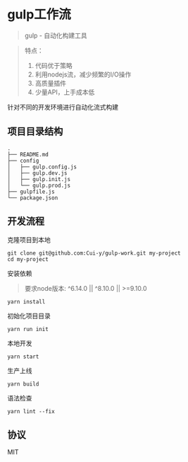 # gulp工作流
> gulp - 自动化构建工具

> 特点：
> 1. 代码优于策略
> 2. 利用nodejs流，减少频繁的I/O操作
> 3. 高质量插件
> 4. 少量API，上手成本低

针对不同的开发环境进行自动化流式构建

## 项目目录结构

```shell
.
├── README.md
├── config
│   ├── gulp.config.js
│   ├── gulp.dev.js
│   ├── gulp.init.js
│   └── gulp.prod.js
├── gulpfile.js
└── package.json
```

## 开发流程

克隆项目到本地
```
git clone git@github.com:Cui-y/gulp-work.git my-project
cd my-project
```

安装依赖

> 要求node版本:  ^6.14.0  ||  ^8.10.0  ||  >=9.10.0

```
yarn install
```

初始化项目目录
```
yarn run init
```

本地开发
```
yarn start
```

生产上线
```
yarn build
```

语法检查
```
yarn lint --fix
```

## 协议
MIT
